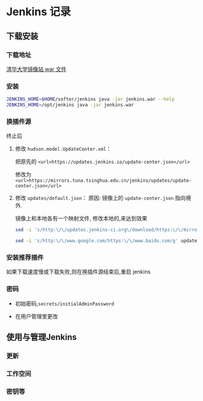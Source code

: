 # Jenkins 记录

## 下载安装

### 下载地址

[清华大学镜像站 war 文件](https://mirrors.tuna.tsinghua.edu.cn/jenkins/war-stable/)

### 安装

```bash
JENKINS_HOME=$HOME/softer/jenkins java -jar jenkins.war --help
JENKINS_HOME=/opt/jenkins java -jar jenkins.war
```

### 换插件源

终止后

1. 修改 `hudson.model.UpdateCenter.xml`：

    把原先的 `<url>https://updates.jenkins.io/update-center.json</url>`

    修改为 `<url>https://mirrors.tuna.tsinghua.edu.cn/jenkins/updates/update-center.json</url>`

2. 修改 `updates/default.json`：
    原因: 镜像上的 `update-center.json` 指向境外.

    镜像上和本地各有一个映射文件, 修改本地的,来达到效果

    ```bash
    sed -i 's/http:\/\/updates.jenkins-ci.org\/download/https:\/\/mirrors.tuna.tsinghua.edu.cn\/jenkins/g' updates/default.json

    sed -i 's/http:\/\/www.google.com/https:\/\/www.baidu.com/g' updates/default.json
    ```

### 安装推荐插件

如果下载速度慢或下载失败,则在换插件源结束后,重启 jenkins

### 密码

- 初始密码,`secrets/initialAdminPassword`

- 在用户管理里更改

## 使用与管理Jenkins

### 更新

### 工作空间

### 密钥等
